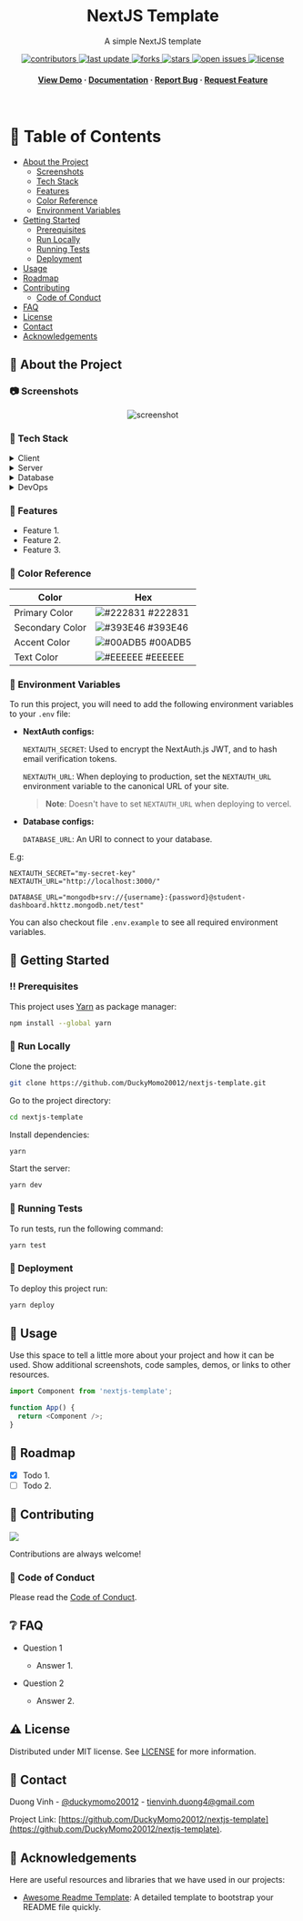<div align="center">

  <h1>NextJS Template</h1>

  <p>
    A simple NextJS template
  </p>

<!-- Badges -->
<p>
  <a href="https://github.com/DuckyMomo20012/nextjs-template/graphs/contributors">
    <img src="https://img.shields.io/github/contributors/DuckyMomo20012/nextjs-template" alt="contributors" />
  </a>
  <a href="">
    <img src="https://img.shields.io/github/last-commit/DuckyMomo20012/nextjs-template" alt="last update" />
  </a>
  <a href="https://github.com/DuckyMomo20012/nextjs-template/network/members">
    <img src="https://img.shields.io/github/forks/DuckyMomo20012/nextjs-template" alt="forks" />
  </a>
  <a href="https://github.com/DuckyMomo20012/nextjs-template/stargazers">
    <img src="https://img.shields.io/github/stars/DuckyMomo20012/nextjs-template" alt="stars" />
  </a>
  <a href="https://github.com/DuckyMomo20012/nextjs-template/issues/">
    <img src="https://img.shields.io/github/issues/DuckyMomo20012/nextjs-template" alt="open issues" />
  </a>
  <a href="https://github.com/DuckyMomo20012/nextjs-template/blob/main/LICENSE">
    <img src="https://img.shields.io/github/license/DuckyMomo20012/nextjs-template.svg" alt="license" />
  </a>
</p>

<h4>
    <a href="https://github.com/DuckyMomo20012/nextjs-template/">View Demo</a>
  <span> · </span>
    <a href="https://github.com/DuckyMomo20012/nextjs-template">Documentation</a>
  <span> · </span>
    <a href="https://github.com/DuckyMomo20012/nextjs-template/issues/">Report Bug</a>
  <span> · </span>
    <a href="https://github.com/DuckyMomo20012/nextjs-template/issues/">Request Feature</a>
  </h4>
</div>

<br />

<!-- Table of Contents -->

# :notebook_with_decorative_cover: Table of Contents

- [About the Project](#star2-about-the-project)
  - [Screenshots](#camera-screenshots)
  - [Tech Stack](#space_invader-tech-stack)
  - [Features](#dart-features)
  - [Color Reference](#art-color-reference)
  - [Environment Variables](#key-environment-variables)
- [Getting Started](#toolbox-getting-started)
  - [Prerequisites](#bangbang-prerequisites)
  - [Run Locally](#running-run-locally)
  - [Running Tests](#test_tube-running-tests)
  - [Deployment](#triangular_flag_on_post-deployment)
- [Usage](#eyes-usage)
- [Roadmap](#compass-roadmap)
- [Contributing](#wave-contributing)
  - [Code of Conduct](#scroll-code-of-conduct)
- [FAQ](#grey_question-faq)
- [License](#warning-license)
- [Contact](#handshake-contact)
- [Acknowledgements](#gem-acknowledgements)

<!-- About the Project -->

## :star2: About the Project

<!-- Screenshots -->

### :camera: Screenshots

<div align="center">
  <img src="https://placehold.co/600x400?text=Your+Screenshot+here" alt="screenshot" />
</div>

<!-- TechStack -->

### :space_invader: Tech Stack

<details>
  <summary>Client</summary>
  <ul>
    <li><a href="https://www.javascript.com/">Javascript</a></li>
    <li><a href="https://reactjs.org/">React.js</a></li>
    <li><a href="https://nextjs.org/">NextJS</a></li>
    <li><a href="https://redux-toolkit.js.org/">Redux Toolkit</a></li>
    <li><a href="https://react-query.tanstack.com/">React Query</a></li>
    <li><a href="https://windicss.org/">WindiCSS</a></li>
    <li><a href="https://mantine.dev/">Mantine</a></li>
    <li><a href="https://storybook.js.org/">Storybook</a></li>
    <li><a href="https://eslint.org/">ESLint</a></li>
    <li><a href="https://prettier.io/">Prettier</a></li>
    <li><a href="https://iconify.design/">Iconify</a></li>
  </ul>
</details>

<details>
  <summary>Server</summary>
  <ul>
    <li><a href="https://www.typescriptlang.org/">Typescript</a></li>
    <li><a href="https://expressjs.com/">Express.js</a></li>
    <li><a href="https://go.dev/">Golang</a></li>
    <li><a href="https://nestjs.com/">Nest.js</a></li>
    <li><a href="https://socket.io/">SocketIO</a></li>
    <li><a href="https://www.prisma.io/">Prisma</a></li>
    <li><a href="https://www.apollographql.com/">Apollo</a></li>
    <li><a href="https://graphql.org/">GraphQL</a></li>
  </ul>
</details>

<details>
<summary>Database</summary>
  <ul>
    <li><a href="https://www.mysql.com/">MySQL</a></li>
    <li><a href="https://www.postgresql.org/">PostgreSQL</a></li>
    <li><a href="https://redis.io/">Redis</a></li>
    <li><a href="https://neo4j.com/">Neo4j</a></li>
    <li><a href="https://www.mongodb.com/">MongoDB</a></li>
  </ul>
</details>

<details>
<summary>DevOps</summary>
  <ul>
    <li><a href="https://www.docker.com/">Docker</a></li>
    <li><a href="https://www.jenkins.io/">Jenkins</a></li>
    <li><a href="https://circleci.com/">CircleCLI</a></li>
  </ul>
</details>

<!-- Features -->

### :dart: Features

- Feature 1.
- Feature 2.
- Feature 3.

<!-- Color Reference -->

### :art: Color Reference

| Color           | Hex                                                             |
| --------------- | --------------------------------------------------------------- |
| Primary Color   | ![#222831](http://via.placeholder.com/10/222831?text=+) #222831 |
| Secondary Color | ![#393E46](http://via.placeholder.com/10/393E46?text=+) #393E46 |
| Accent Color    | ![#00ADB5](http://via.placeholder.com/10/00ADB5?text=+) #00ADB5 |
| Text Color      | ![#EEEEEE](http://via.placeholder.com/10/EEEEEE?text=+) #EEEEEE |

<!-- Env Variables -->

### :key: Environment Variables

To run this project, you will need to add the following environment variables to
your `.env` file:

- **NextAuth configs:**

  `NEXTAUTH_SECRET`: Used to encrypt the NextAuth.js JWT, and to hash email
  verification tokens.

  `NEXTAUTH_URL`: When deploying to production, set the `NEXTAUTH_URL` environment
  variable to the canonical URL of your site.

  > **Note**: Doesn't have to set `NEXTAUTH_URL` when deploying to vercel.

- **Database configs:**

  `DATABASE_URL`: An URI to connect to your database.

E.g:

```
NEXTAUTH_SECRET="my-secret-key"
NEXTAUTH_URL="http://localhost:3000/"

DATABASE_URL="mongodb+srv://{username}:{password}@student-dashboard.hkttz.mongodb.net/test"
```

You can also checkout file `.env.example` to see all required environment
variables.

<!-- Getting Started -->

## :toolbox: Getting Started

<!-- Prerequisites -->

### :bangbang: Prerequisites

This project uses [Yarn](https://yarnpkg.com/) as package manager:

```bash
npm install --global yarn
```

<!-- Run Locally -->

### :running: Run Locally

Clone the project:

```bash
git clone https://github.com/DuckyMomo20012/nextjs-template.git
```

Go to the project directory:

```bash
cd nextjs-template
```

Install dependencies:

```bash
yarn
```

Start the server:

```bash
yarn dev
```

<!-- Running Tests -->

### :test_tube: Running Tests

To run tests, run the following command:

```bash
yarn test
```

<!-- Deployment -->

### :triangular_flag_on_post: Deployment

To deploy this project run:

```bash
yarn deploy
```

<!-- Usage -->

## :eyes: Usage

Use this space to tell a little more about your project and how it can be used.
Show additional screenshots, code samples, demos, or links to other resources.

```javascript
import Component from 'nextjs-template';

function App() {
  return <Component />;
}
```

<!-- Roadmap -->

## :compass: Roadmap

- [x] Todo 1.
- [ ] Todo 2.

<!-- Contributing -->

## :wave: Contributing

<a href="https://github.com/DuckyMomo20012/nextjs-template/graphs/contributors">
  <img src="https://contrib.rocks/image?repo=DuckyMomo20012/nextjs-template" />
</a>

Contributions are always welcome!

<!-- Code of Conduct -->

### :scroll: Code of Conduct

Please read the [Code of Conduct](https://github.com/DuckyMomo20012/nextjs-template/blob/main/CODE_OF_CONDUCT.md).

<!-- FAQ -->

## :grey_question: FAQ

- Question 1

  - Answer 1.

- Question 2

  - Answer 2.

<!-- License -->

## :warning: License

Distributed under MIT license. See
[LICENSE](https://github.com/DuckyMomo20012/nextjs-template/blob/main/LICENSE)
for more information.

<!-- Contact -->

## :handshake: Contact

Duong Vinh - [@duckymomo20012](https://twitter.com/duckymomo20012) -
tienvinh.duong4@gmail.com

Project Link: [https://github.com/DuckyMomo20012/nextjs-template](https://github.com/DuckyMomo20012/nextjs-template).

<!-- Acknowledgments -->

## :gem: Acknowledgements

Here are useful resources and libraries that we have used in our projects:

- [Awesome Readme Template](https://github.com/Louis3797/awesome-readme-template):
  A detailed template to bootstrap your README file quickly.
